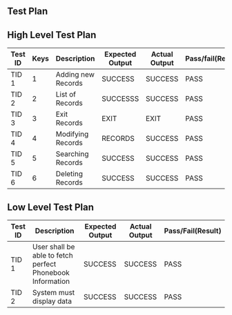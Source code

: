 ## Test Plan

## High Level Test Plan

| Test ID | Keys | Description | Expected Output | Actual Output | Pass/fail(Result)
|--|--|--|--|--|--|
| TID 1 |1| Adding new Records| SUCCESS  | SUCCESS | PASS
| TID 2 |2| List of Records | SUCCESSS | SUCCESS| PASS 
| TID 3 |3| Exit Records | EXIT  | EXIT | PASS
| TID 4 |4| Modifying Records | RECORDS | SUCCESS| PASS 
| TID 5 |5| Searching Records| SUCCESS | SUCCESS | PASS
| TID 6 |6| Deleting Records| SUCCESS  | SUCCESS | PASS
 

## Low Level Test Plan 

| Test ID | Description | Expected Output | Actual Output | Pass/Fail(Result)
|--|--|--|--|--|
| TID 1 | User shall be able to fetch perfect Phonebook Information | SUCCESS | SUCCESS | PASS 
| TID 2 | System must display data | SUCCESS | SUCCESS | PASS

